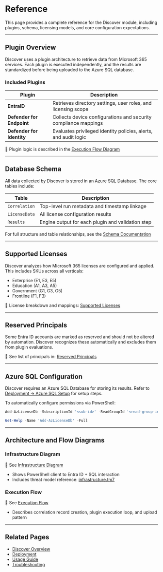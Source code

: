 # Reference

This page provides a complete reference for the Discover module, including plugins, schema, licensing models, and core configuration expectations.

---

## Plugin Overview

Discover uses a plugin architecture to retrieve data from Microsoft 365 services. Each plugin is executed independently, and the results are standardized before being uploaded to the Azure SQL database.

### Included Plugins

| Plugin | Description |
|--------|-------------|
| **EntraID** | Retrieves directory settings, user roles, and licensing scope |
| **Defender for Endpoint** | Collects device configurations and security compliance mappings |
| **Defender for Identity** | Evaluates privileged identity policies, alerts, and audit logic |

📖 Plugin logic is described in the [Execution Flow Diagram](../index.md#execution-process)

---

## Database Schema

All data collected by Discover is stored in an Azure SQL Database. The core tables include:

| Table | Description |
|-------|-------------|
| `Correlation` | Top-level run metadata and timestamp linkage |
| `LicenseData` | All license configuration results |
| `Results` | Engine output for each plugin and validation step |

For full structure and table relationships, see the [Schema Documentation](Database-Schema.md)

---

## Supported Licenses

Discover analyzes how Microsoft 365 licenses are configured and applied. This includes SKUs across all verticals:

- Enterprise (E1, E3, E5)
- Education (A1, A3, A5)
- Government (G1, G3, G5)
- Frontline (F1, F3)

📖 License breakdown and mappings: [Supported Licenses](../Supported-Licenses.md)

---

## Reserved Principals

Some Entra ID accounts are marked as reserved and should not be altered by automation. Discover recognizes these automatically and excludes them from plugin evaluations.

📖 See list of principals in: [Reserved Principals](Reserved-Principals.md)

---

## Azure SQL Configuration

Discover requires an Azure SQL Database for storing its results. Refer to [Deployment → Azure SQL Setup](../Deployment/index.md#azure-sql-configuration) for setup steps.

To automatically configure permissions via PowerShell:

```powershell
Add-AzLicenseDb -SubscriptionId '<sub-id>' -ReadGroupId '<read-group-id>' -WriteGroupId '<write-group-id>'
```

```powershell
Get-Help -Name 'Add-AzLicenseDb' -Full
```

---

## Architecture and Flow Diagrams

### Infrastructure Diagram

📖 See [Infrastructure Diagram](../index.md#infrastructure-architecture)

- Shows PowerShell client to Entra ID + SQL interaction
- Includes threat model reference: [infrastructure.tm7](../assets/threat-models/infrastructure.tm7)

### Execution Flow

📖 See [Execution Flow](../index.md#execution-process)

- Describes correlation record creation, plugin execution loop, and upload pattern

---

## Related Pages

- [Discover Overview](index.md)
- [Deployment](../Deployment/index.md)
- [Usage Guide](../Usage-Guide.md)
- [Troubleshooting](../Troubleshooting.md)